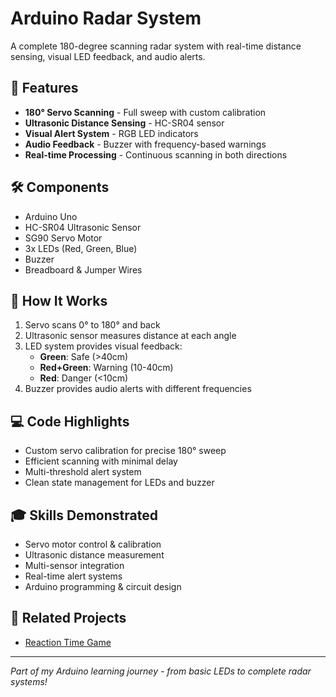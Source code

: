# Arduino Radar System

A complete 180-degree scanning radar system with real-time distance sensing, visual LED feedback, and audio alerts.

## 🎯 Features
- **180° Servo Scanning** - Full sweep with custom calibration
- **Ultrasonic Distance Sensing** - HC-SR04 sensor
- **Visual Alert System** - RGB LED indicators
- **Audio Feedback** - Buzzer with frequency-based warnings
- **Real-time Processing** - Continuous scanning in both directions

## 🛠️ Components
- Arduino Uno
- HC-SR04 Ultrasonic Sensor
- SG90 Servo Motor
- 3x LEDs (Red, Green, Blue)
- Buzzer
- Breadboard & Jumper Wires

## 🚀 How It Works
1. Servo scans 0° to 180° and back
2. Ultrasonic sensor measures distance at each angle
3. LED system provides visual feedback:
   - **Green**: Safe (>40cm)
   - **Red+Green**: Warning (10-40cm) 
   - **Red**: Danger (<10cm)
4. Buzzer provides audio alerts with different frequencies

## 💻 Code Highlights
- Custom servo calibration for precise 180° sweep
- Efficient scanning with minimal delay
- Multi-threshold alert system
- Clean state management for LEDs and buzzer

## 🎓 Skills Demonstrated
- Servo motor control & calibration
- Ultrasonic distance measurement
- Multi-sensor integration
- Real-time alert systems
- Arduino programming & circuit design

## 🔗 Related Projects
- [Reaction Time Game](https://github.com/aarish-cyber/Arduino-Reaction-Game)

---

*Part of my Arduino learning journey - from basic LEDs to complete radar systems!*
